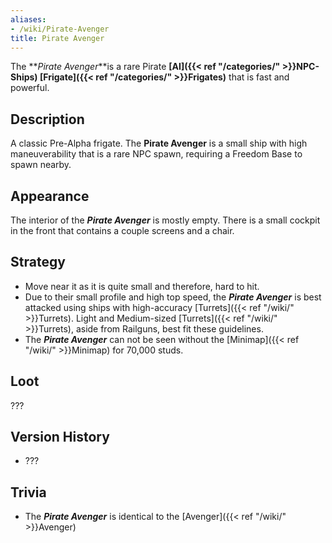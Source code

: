 ```yaml
---
aliases:
- /wiki/Pirate-Avenger
title: Pirate Avenger
---
```


The **_Pirate Avenger_**is a rare Pirate **[AI]({{< ref "/categories/" >}}NPC-Ships) [Frigate]({{< ref "/categories/" >}}Frigates)** that is fast and powerful.

## Description

A classic Pre-Alpha frigate. The **Pirate Avenger** is a small ship with high maneuverability that is a rare NPC spawn, requiring a Freedom Base to spawn nearby.

## Appearance

The interior of the **_Pirate Avenger_** is mostly empty. There is a small cockpit in the front that contains a couple screens and a chair.

## Strategy

- Move near it as it is quite small and therefore, hard to hit.
- Due to their small profile and high top speed, the **_Pirate Avenger_** is best attacked using ships with high-accuracy [Turrets]({{< ref "/wiki/" >}}Turrets). Light and Medium-sized [Turrets]({{< ref "/wiki/" >}}Turrets), aside from Railguns, best fit these guidelines.
- The **_Pirate Avenger_** can not be seen without the [Minimap]({{< ref "/wiki/" >}}Minimap) for 70,000 studs.

## Loot

???

## Version History 

- ???

## Trivia

- The **_Pirate Avenger_** is identical to the [Avenger]({{< ref "/wiki/" >}}Avenger)